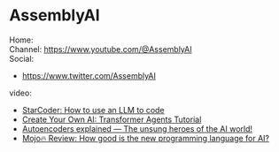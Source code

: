 # AssemblyAI
Home:  
Channel: https://www.youtube.com/@AssemblyAI  
Social:
- https://www.twitter.com/AssemblyAI

video:
- [StarCoder: How to use an LLM to code](https://youtu.be/1PH3oDly1bc)
- [Create Your Own AI: Transformer Agents Tutorial](https://youtu.be/Q7KhrSbEnSQ)
- [Autoencoders explained — The unsung heroes of the AI world!](https://youtu.be/6-fOJ79HW9U)
- [Mojo🔥 Review: How good is the new programming language for AI?](https://youtu.be/32aVTyYICys)
